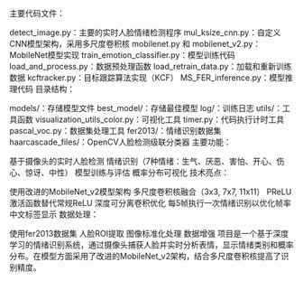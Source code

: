 主要代码文件：

detect_image.py：主要的实时人脸情绪检测程序
mul_ksize_cnn.py：自定义CNN模型架构，采用多尺度卷积核
mobilenet.py 和 mobilenet_v2.py：MobileNet模型实现
train_emotion_classifier.py：模型训练代码
load_and_process.py：数据预处理函数
load_retrain_data.py：加载和重新训练数据
kcftracker.py：目标跟踪算法实现（KCF）
MS_FER_inference.py：模型推理代码
目录结构：

models/：存储模型文件
best_model/：存储最佳模型
log/：训练日志
utils/：工具函数
visualization_utils_color.py：可视化工具
timer.py：代码执行计时工具
pascal_voc.py：数据集处理工具
fer2013/：情绪识别数据集
haarcascade_files/：OpenCV人脸检测级联分类器
主要功能：

基于摄像头的实时人脸检测
情绪识别（7种情绪：生气、厌恶、害怕、开心、伤心、惊讶、中性）
模型训练与评估
概率分布可视化
技术亮点：

使用改进的MobileNet_v2模型架构
多尺度卷积核融合（3x3, 7x7, 11x11）
PReLU激活函数替代常规ReLU
深度可分离卷积优化
每5帧执行一次情绪识别以优化帧率
中文标签显示
数据处理：

使用fer2013数据集
人脸ROI提取
图像标准化处理
数据增强
项目是一个基于深度学习的情绪识别系统，通过摄像头捕获人脸并实时分析表情，显示情绪类别和概率分布。在模型方面采用了改进的MobileNet_v2架构，结合多尺度卷积核提高了识别精度。
